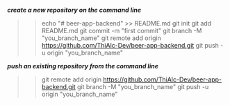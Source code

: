 ***create a new repository on the command line***

>> echo "# beer-app-backend" >> README.md
>> git init
>> git add README.md
>> git commit -m "first commit"
>> git branch -M "you_branch_name"
>> git remote add origin https://github.com/ThiAlc-Dev/beer-app-backend.git
>> git push -u origin "you_branch_name"

***push an existing repository from the command line***

>> git remote add origin https://github.com/ThiAlc-Dev/beer-app-backend.git
>> git branch -M "you_branch_name"
>> git push -u origin "you_branch_name"
